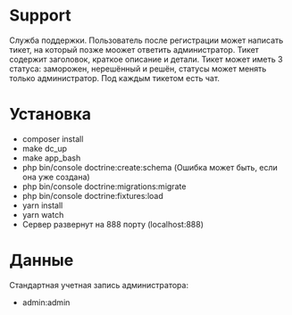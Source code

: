 # Support
Служба поддержки.
Пользователь после регистрации может написать тикет, на который позже моожет ответить администратор.
Тикет содержит заголовок, краткое описание и детали.
Тикет может иметь 3 статуcа: заморожен, нерешённый и решён, статусы может менять только администратор.
Под каждым тикетом есть чат.
# Установка
- composer install
- make dc_up
- make app_bash
- php bin/console doctrine:create:schema (Ошибка может быть, если она уже создана)
- php bin/console doctrine:migrations:migrate
- php bin/console doctrine:fixtures:load
- yarn install
- yarn watch
- Сервер развернут на 888 порту (localhost:888)
# Данные
Стандартная учетная запись администратора:
- admin:admin
